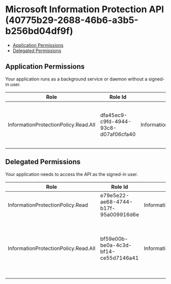 # Microsoft Information Protection API (40775b29-2688-46b6-a3b5-b256bd04df9f)
- [Application Permissions](#application-permissions)
- [Delegated Permissions](#delegated-permissions)

## Application Permissions
Your application runs as a background service or daemon without a signed-in user.

| Role | Role Id | Display Name | Description |
|---|---|---|---|
| InformationProtectionPolicy.Read.All | dfa45ec9-c9fd-4944-93c8-d07af06cfa40 | InformationProtectionPolicy.Read.All | Read all published labels and label policies for an organization. |

## Delegated Permissions
Your application needs to access the API as the signed-in user. 

| Role | Role Id | Display Name | Description |
|---|---|---|---|
| InformationProtectionPolicy.Read | e79e5e22-ae68-4744-b17f-95a009916d6e | InformationProtectionPolicy.Read | Read user labels and label policies. |
| InformationProtectionPolicy.Read.All | bf59e00b-be0a-4c3d-bf14-ce55d7146a41 | InformationProtectionPolicy.Read.All | Read all published labels and label policies for an organization on your behalf. |

